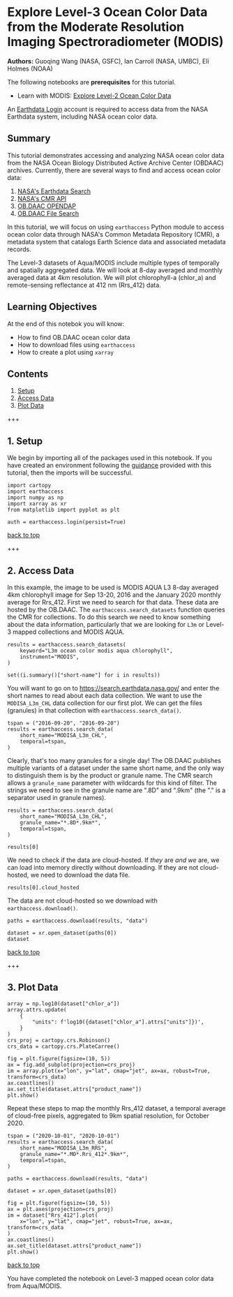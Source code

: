 # Explore Level-3 Ocean Color Data from the Moderate Resolution Imaging Spectroradiometer (MODIS)

**Authors:** Guoqing Wang (NASA, GSFC), Ian Carroll (NASA, UMBC), Eli Holmes (NOAA)

<div class="alert alert-success" role="alert">

The following notebooks are **prerequisites** for this tutorial.

- Learn with MODIS: [Explore Level-2 Ocean Color Data][modis_explore_l2]

</div>

<div class="alert alert-info" role="alert">

An [Earthdata Login][edl] account is required to access data from the NASA Earthdata system, including NASA ocean color data.

</div>

[edl]: https://urs.earthdata.nasa.gov/
[modis_explore_l2]: https://oceancolor.gsfc.nasa.gov/resources/docs/tutorials/notebooks/modis_explore_l2/

## Summary

This tutorial demonstrates accessing and analyzing NASA ocean color data from the NASA Ocean Biology Distributed Active Archive Center (OBDAAC) archives. Currently, there are several ways to find and access ocean color data:

1. [NASA's Earthdata Search](https://search.earthdata.nasa.gov/search)
2. [NASA's CMR API](https://cmr.earthdata.nasa.gov/search/site/docs/search/api.html)
3. [OB.DAAC OPENDAP](https://oceandata.sci.gsfc.nasa.gov/opendap/)
4. [OB.DAAC File Search](https://oceandata.sci.gsfc.nasa.gov/api/file_search_help)

In this tutorial, we will focus on using `earthaccess` Python module to access ocean color data through NASA's Common Metadata Repository (CMR), a metadata system that catalogs Earth Science data and associated metadata records.

The Level-3 datasets of Aqua/MODIS include multiple types of temporally and spatially aggregated data. We will look at 8-day averaged and monthly averaged data at 4km resolution. We will plot chlorophyll-a (chlor_a) and remote-sensing reflectance at 412 nm (Rrs_412) data.

## Learning Objectives

At the end of this notebok you will know:
* How to find OB.DAAC ocean color data
* How to download files using `earthaccess`
* How to create a plot using `xarray`

## Contents

1. [Setup](#1.-Setup)
2. [Access Data](#2.-Access-Data)
3. [Plot Data](#3.-Plot-Data)

+++

## 1. Setup

We begin by importing all of the packages used in this notebook. If you have created an environment following the [guidance][tutorials] provided with this tutorial, then the imports will be successful.

[tutorials]: https://oceancolor.gsfc.nasa.gov/resources/docs/tutorials

```{code-cell}
import cartopy
import earthaccess
import numpy as np
import xarray as xr
from matplotlib import pyplot as plt
```

```{code-cell}
auth = earthaccess.login(persist=True)
```

[back to top](#Contents)

+++

## 2. Access Data

In this example, the image to be used is MODIS AQUA L3 8-day averaged 4km chlorophyll image for Sep 13-20, 2016 and the January 2020 monthly average for Rrs_412. First we need to search for that data. These data are hosted by the OB.DAAC. The `earthaccess.search_datasets` function queries the CMR for collections. To do this search we need to know something about the data information, particularly that we are looking for `L3m` or Level-3 mapped collections and MODIS AQUA.

```{code-cell}
results = earthaccess.search_datasets(
    keyword="L3m ocean color modis aqua chlorophyll",
    instrument="MODIS",
)
```

```{code-cell}
set((i.summary()["short-name"] for i in results))
```

You will want to go on to https://search.earthdata.nasa.gov/ and enter the short names to read about each data collection. We want to use the `MODISA_L3m_CHL` data collection for our first plot. We can get the files (granules) in that collection with `earthaccess.search_data()`.

```{code-cell}
tspan = ("2016-09-20", "2016-09-20")
results = earthaccess.search_data(
    short_name="MODISA_L3m_CHL",
    temporal=tspan,
)
```

Clearly, that's too many granules for a single day! The OB.DAAC publishes multiple variants of a dataset under the same short name, and the only way to distinguish them is by the product or granule name. The CMR search allows a `granule_name` parameter with wildcards for
this kind of filter. The strings we need to see in the granule name are ".8D" and ".9km" (the "." is a separator used in granule names).

```{code-cell}
results = earthaccess.search_data(
    short_name="MODISA_L3m_CHL",
    granule_name="*.8D*.9km*",
    temporal=tspan,
)
```

```{code-cell}
results[0]
```

We need to check if the data are cloud-hosted. If *they* are *and we* are, we can load into memory directly without downloading. If they are not cloud-hosted, we need to download the data file.

```{code-cell}
results[0].cloud_hosted
```

The data are not cloud-hosted so we download with `earthaccess.download()`.

```{code-cell}
paths = earthaccess.download(results, "data")
```

```{code-cell}
dataset = xr.open_dataset(paths[0])
dataset
```

[back to top](#Contents)

+++

## 3. Plot Data

```{code-cell}
array = np.log10(dataset["chlor_a"])
array.attrs.update(
    {
        "units": f'log10({dataset["chlor_a"].attrs["units"]})',
    }
)
crs_proj = cartopy.crs.Robinson()
crs_data = cartopy.crs.PlateCarree()
```

```{code-cell}
fig = plt.figure(figsize=(10, 5))
ax = fig.add_subplot(projection=crs_proj)
im = array.plot(x="lon", y="lat", cmap="jet", ax=ax, robust=True, transform=crs_data)
ax.coastlines()
ax.set_title(dataset.attrs["product_name"])
plt.show()
```

Repeat these steps to map the monthly Rrs_412 dataset, a temporal average of cloud-free pixels, aggregated to 9km spatial resolution, for October 2020.

```{code-cell}
tspan = ("2020-10-01", "2020-10-01")
results = earthaccess.search_data(
    short_name="MODISA_L3m_RRS",
    granule_name="*.MO*.Rrs_412*.9km*",
    temporal=tspan,
)
```

```{code-cell}
paths = earthaccess.download(results, "data")
```

```{code-cell}
dataset = xr.open_dataset(paths[0])
```

```{code-cell}
fig = plt.figure(figsize=(10, 5))
ax = plt.axes(projection=crs_proj)
im = dataset["Rrs_412"].plot(
    x="lon", y="lat", cmap="jet", robust=True, ax=ax, transform=crs_data
)
ax.coastlines()
ax.set_title(dataset.attrs["product_name"])
plt.show()
```

[back to top](#Contents)

<div class="alert alert-info" role="alert">

You have completed the notebook on Level-3 mapped ocean color data from Aqua/MODIS.

</div>

